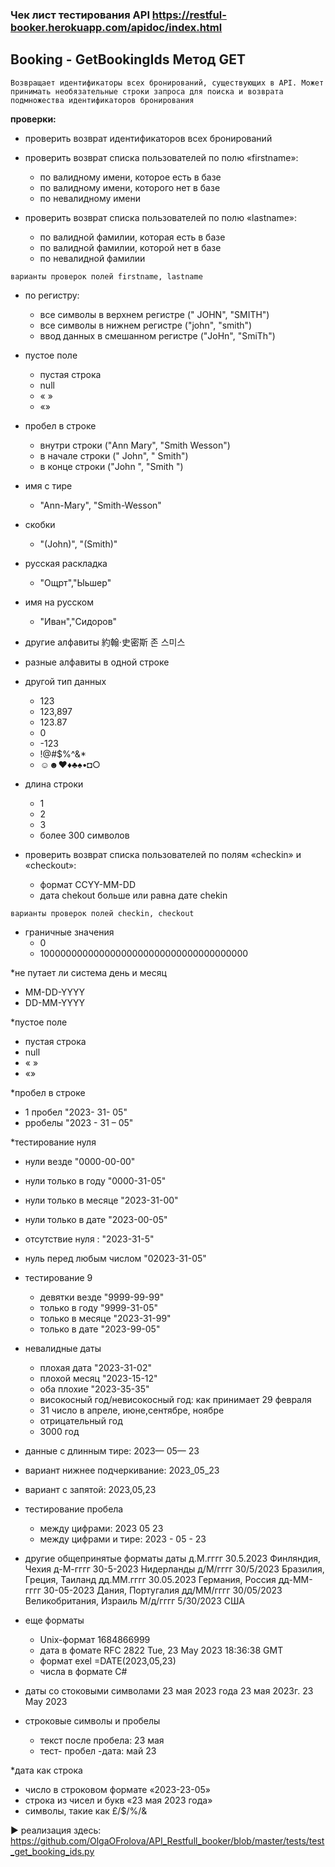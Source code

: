 ### Чек лист тестирования API https://restful-booker.herokuapp.com/apidoc/index.html


## Booking - GetBookingIds Метод GET
`Возвращает идентификаторы всех бронирований, существующих в API. Может принимать необязательные строки запроса для поиска и возврата подмножества идентификаторов бронирования`

**проверки:**

* проверить возврат идентификаторов всех бронирований

* проверить возврат списка пользователей по полю «firstname»:
   * по валидному имени, которое есть в базе
   * по валидному имени, которого нет в базе
   * по невалидному имени 
 
* проверить возврат списка пользователей по полю «lastname»:
   * по валидной фамилии, которая есть в базе
   * по валидной фамилии, которой нет в базе
   * по невалидной фамилии
   
`варианты проверок полей firstname, lastname` 

* по регистру:
   * все символы в верхнем регистре  (" JOHN", "SMITH")
   * все символы в нижнем регистре  ("john", "smith")
   * ввод данных в смешанном регистре  ("JoHn", "SmiTh")

* пустое поле
   * пустая строка
   * null
   * «   »
   * «»

* пробел в строке 
   * внутри строки ("Ann Mary", "Smith Wesson")
   * в начале строки ("   John", "   Smith")
   * в конце строки ("John   ", "Smith   ")

* имя с тире
   * "Ann-Mary", "Smith-Wesson"

* скобки
   * "(John)", "(Smith)"

* русская раскладка 
   * "Ощрт","Ыьшер"

* имя на русском
   * "Иван","Сидоров"

* другие алфавиты
  約翰·史密斯 
  존 스미스

* разные алфавиты в одной строке

* другой  тип данных 
   * 123
   * 123,897
   * 123.87
   * 0
   * -123
   * !@#$%^&*
   * ☺☻♥♦♣♠•◘○

* длина строки 
   * 1
   * 2
   * 3
   * более 300 символов


* проверить возврат списка пользователей по полям «checkin» и «checkout»:
   * формат CCYY-MM-DD
   * дата  chekout больше или равна дате chekin

`варианты проверок полей checkin, checkout`   

* граничные значения
   * 0
   * 10000000000000000000000000000000000000

*не путает ли система день и месяц 
   * MM-DD-YYYY
   * DD-MM-YYYY

*пустое поле
   * пустая строка
   * null
   * «   »
   * «»

*пробел в строке 
   * 1 пробел "2023- 31- 05"
   * рробелы "2023 - 31 – 05"

*тестирование нуля
   * нули везде "0000-00-00"
   * нули только в году "0000-31-05"
   * нули только в месяце "2023-31-00"
   * нули только в дате "2023-00-05"
   * отсутствие нуля : "2023-31-5"
   * нуль перед любым числом "02023-31-05"

* тестирование 9 
   * девятки везде "9999-99-99"
   * только в году "9999-31-05"
   * только в месяце "2023-31-99"
   * только в дате "2023-99-05"

* невалидные даты
   * плохая дата "2023-31-02"
   * плохой месяц "2023-15-12"
   * оба плохие "2023-35-35"
   * високосный год/невисокосный год: как принимает 29 февраля
   * 31 число в  апреле, июне,сентябре, ноябре
   * отрицательный год
   * 3000 год

* данные с длинным тире: 2023— 05— 23
* вариант нижнее подчеркивание: 2023_05_23
* вариант с запятой: 2023,05,23

* тестирование пробела
   * между цифрами: 2023 05 23
   * между цифрами и тире: 2023 - 05 - 23

* другие общепринятые  форматы даты
д.М.гггг	30.5.2023	Финляндия, Чехия
д-М-гггг	30-5-2023	Нидерланды
д/М/гггг	30/5/2023	Бразилия, Греция, Таиланд
дд.ММ.гггг	30.05.2023	Германия, Россия
дд-ММ-гггг	30-05-2023	Дания, Португалия
дд/ММ/гггг	30/05/2023	Великобритания, Израиль
М/д/гггг	5/30/2023	США

* еще форматы 
   * Unix-формат 1684866999
   * дата в фомате RFC 2822  Tue, 23 May 2023 18:36:38 GMT
   * формат  exel =DATE(2023,05,23)
   * числа в формате C# 

* даты со стоковыми символами
	23 мая 2023 года
	23 мая 2023г.
	23 May 2023

* строковые символы и пробелы 
   * текст после пробела: 23 мая
   * тест- пробел -дата:   май 23

*дата как строка 
   * число  в строковом формате «2023-23-05»
   * строка из чисел и букв «23 мая 2023 года»
   * символы, такие как £/$/%/&

► реализация здесь: https://github.com/OlgaOFrolova/API_Restfull_booker/blob/master/tests/test_get_booking_ids.py
